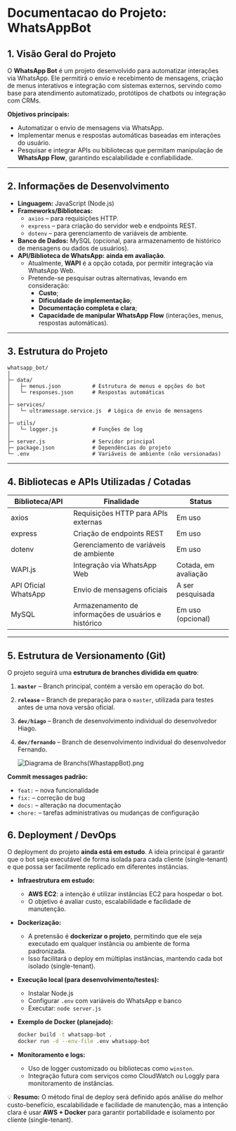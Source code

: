# Documentacao do Projeto: WhatsAppBot

## 1. Visão Geral do Projeto

O **WhatsApp Bot** é um projeto desenvolvido para automatizar interações via WhatsApp. Ele permitirá o envio e recebimento de mensagens, criação de menus interativos e integração com sistemas externos, servindo como base para atendimento automatizado, protótipos de chatbots ou integração com CRMs.

**Objetivos principais:**

- Automatizar o envio de mensagens via WhatsApp.
- Implementar menus e respostas automáticas baseadas em interações do usuário.
- Pesquisar e integrar APIs ou bibliotecas que permitam manipulação de **WhatsApp Flow**, garantindo escalabilidade e confiabilidade.

---

## 2. Informações de Desenvolvimento

- **Linguagem:** JavaScript (Node.js)
- **Frameworks/Bibliotecas:**
    - `axios` – para requisições HTTP.
    - `express` – para criação do servidor web e endpoints REST.
    - `dotenv` – para gerenciamento de variáveis de ambiente.
- **Banco de Dados:** MySQL (opcional, para armazenamento de histórico de mensagens ou dados de usuários).
- **API/Biblioteca de WhatsApp:** **ainda em avaliação**.
    - Atualmente, **WAPI** é a opção cotada, por permitir integração via WhatsApp Web.
    - Pretende-se pesquisar outras alternativas, levando em consideração:
        - **Custo**;
        - **Dificuldade de implementação**;
        - **Documentação completa e clara**;
        - **Capacidade de manipular WhatsApp Flow** (interações, menus, respostas automáticas).

---

## 3. Estrutura do Projeto

```
whatsapp_bot/
│
├─ data/
│   ├─ menus.json          # Estrutura de menus e opções do bot
│   └─ responses.json      # Respostas automáticas
│
├─ services/
│   └─ ultramessage.service.js  # Lógica de envio de mensagens
│
├─ utils/
│   └─ logger.js           # Funções de log
│
├─ server.js               # Servidor principal
├─ package.json            # Dependências do projeto
└─ .env                    # Variáveis de ambiente (não versionadas)

```

---

## 4. Bibliotecas e APIs Utilizadas / Cotadas

| Biblioteca/API | Finalidade | Status |
| --- | --- | --- |
| axios | Requisições HTTP para APIs externas | Em uso |
| express | Criação de endpoints REST | Em uso |
| dotenv | Gerenciamento de variáveis de ambiente | Em uso |
| WAPI.js | Integração via WhatsApp Web | Cotada, em avaliação |
| API Oficial WhatsApp | Envio de mensagens oficiais | A ser pesquisada |
| MySQL | Armazenamento de informações de usuários e histórico | Em uso (opcional) |

---

## 5. Estrutura de Versionamento (Git)

O projeto seguirá uma **estrutura de branches dividida em quatro**:

1. **`master`** – Branch principal, contém a versão em operação do bot.
2. **`release`** – Branch de preparação para o `master`, utilizada para testes antes de uma nova versão oficial.
3. **`dev/hiago`** – Branch de desenvolvimento individual do desenvolvedor Hiago.
4. **`dev/fernando`** – Branch de desenvolvimento individual do desenvolvedor Fernando.
    
    ![Diagrama de Branchs(WhastappBot).png](Diagrama_de_Branchs(WhastappBot).png)
    

**Commit messages padrão:**

- `feat:` – nova funcionalidade
- `fix:` – correção de bug
- `docs:` – alteração na documentação
- `chore:` – tarefas administrativas ou mudanças de configuração

## 6. Deployment / DevOps

O deployment do projeto **ainda está em estudo**. A ideia principal é garantir que o bot seja executável de forma isolada para cada cliente (single-tenant) e que possa ser facilmente replicado em diferentes instâncias.

- **Infraestrutura em estudo:**
    - **AWS EC2**: a intenção é utilizar instâncias EC2 para hospedar o bot.
    - O objetivo é avaliar custo, escalabilidade e facilidade de manutenção.
- **Dockerização:**
    - A pretensão é **dockerizar o projeto**, permitindo que ele seja executado em qualquer instância ou ambiente de forma padronizada.
    - Isso facilitará o deploy em múltiplas instâncias, mantendo cada bot isolado (single-tenant).
- **Execução local (para desenvolvimento/testes):**
    - Instalar Node.js
    - Configurar `.env` com variáveis do WhatsApp e banco
    - Executar: `node server.js`
- **Exemplo de Docker (planejado):**
    
    ```bash
    docker build -t whatsapp-bot .
    docker run -d --env-file .env whatsapp-bot
    
    ```
    
- **Monitoramento e logs:**
    - Uso de logger customizado ou bibliotecas como `winston`.
    - Integração futura com serviços como CloudWatch ou Loggly para monitoramento de instâncias.

💡 **Resumo:** O método final de deploy será definido após análise do melhor custo-benefício, escalabilidade e facilidade de manutenção, mas a intenção clara é usar **AWS + Docker** para garantir portabilidade e isolamento por cliente (single-tenant).
